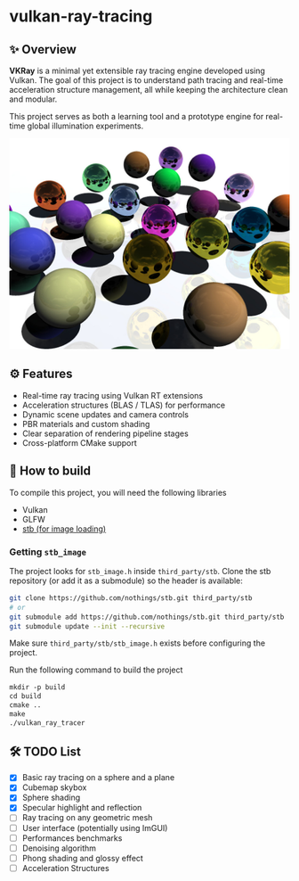 # vulkan-ray-tracing

## ✨ Overview

**VKRay** is a minimal yet extensible ray tracing engine developed using Vulkan.
The goal of this project is to understand path tracing and real-time acceleration structure management, all while keeping the architecture clean and modular.

This project serves as both a learning tool and a prototype engine for real-time global illumination experiments.

![Ray traced spheres](ray_tracing.jpg)

## ⚙️ Features

- Real-time ray tracing using Vulkan RT extensions
- Acceleration structures (BLAS / TLAS) for performance
- Dynamic scene updates and camera controls
- PBR materials and custom shading
- Clear separation of rendering pipeline stages
- Cross-platform CMake support

## 🚀 How to build
To compile this project, you will need the following libraries
- Vulkan
- GLFW
- [stb (for image loading)](https://github.com/nothings/stb)

### Getting `stb_image`

The project looks for `stb_image.h` inside `third_party/stb`. Clone the stb
repository (or add it as a submodule) so the header is available:

```bash
git clone https://github.com/nothings/stb.git third_party/stb
# or
git submodule add https://github.com/nothings/stb.git third_party/stb
git submodule update --init --recursive
```

Make sure `third_party/stb/stb_image.h` exists before configuring the project.

Run the following command to build the project
```
mkdir -p build
cd build
cmake ..
make
./vulkan_ray_tracer
```

## 🛠️ TODO List

* [x] Basic ray tracing on a sphere and a plane
* [x] Cubemap skybox
* [x] Sphere shading
* [x] Specular highlight and reflection
* [ ] Ray tracing on any geometric mesh
* [ ] User interface (potentially using ImGUI)
* [ ] Performances benchmarks 
* [ ] Denoising algorithm
* [ ] Phong shading and glossy effect
* [ ] Acceleration Structures
